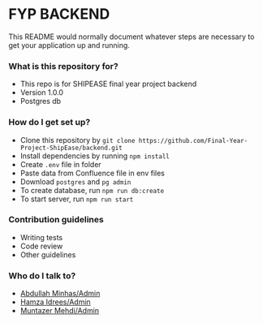 # FYP BACKEND #

This README would normally document whatever steps are necessary to get your application up and running.

### What is this repository for? ###

* This repo is for SHIPEASE final year project backend
* Version 1.0.0
* Postgres db

### How do I get set up? ###

* Clone this repository by `git clone https://github.com/Final-Year-Project-ShipEase/backend.git`
* Install dependencies by running `npm install`
* Create `.env` file in folder
* Paste data from Confluence file in env files
* Download `postgres` and `pg admin`
* To create database, run `npm run db:create`
* To start server, run `npm run start`

### Contribution guidelines ###

* Writing tests
* Code review
* Other guidelines

### Who do I talk to? ###

* [Abdullah Minhas/Admin](https://github.com/minhas309)
* [Hamza Idrees/Admin](https://github.com/Hamza0132)
* [Muntazer Mehdi/Admin](https://github.com/Muntazer-Mehdi)